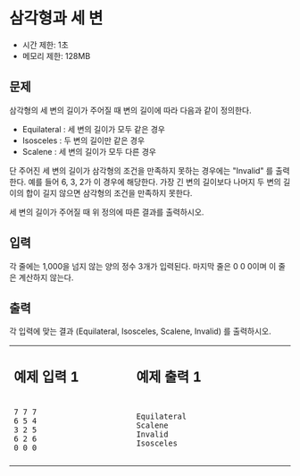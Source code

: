 # 삼각형과 세 변

* 시간 제한: 1초
* 메모리 제한: 128MB

## 문제

삼각형의 세 변의 길이가 주어질 때 변의 길이에 따라 다음과 같이 정의한다. 

* Equilateral :  세 변의 길이가 모두 같은 경우
* Isosceles : 두 변의 길이만 같은 경우
* Scalene : 세 변의 길이가 모두 다른 경우

단 주어진 세 변의 길이가 삼각형의 조건을 만족하지 못하는 경우에는 "Invalid" 를 출력한다. 
예를 들어 6, 3, 2가 이 경우에 해당한다. 
가장 긴 변의 길이보다 나머지 두 변의 길이의 합이 길지 않으면 삼각형의 조건을 만족하지 못한다. 

세 변의 길이가 주어질 때 위 정의에 따른 결과를 출력하시오. 

## 입력

각 줄에는 1,000을 넘지 않는 양의 정수 3개가 입력된다. 마지막 줄은 0 0 0이며 이 줄은 계산하지 않는다.

## 출력

각 입력에 맞는 결과 (Equilateral, Isosceles, Scalene, Invalid) 를 출력하시오.

<table>
<tr>
<td>
  
## 예제 입력 1
</td>
<td>

## 예제 출력 1
</td>
<tr>
</tr>
<tr>
<td>

```
7 7 7
6 5 4
3 2 5
6 2 6
0 0 0
```
  
</td>
<td>

```
Equilateral
Scalene
Invalid
Isosceles
```
  
</td>
</tr>
<tr>
</tr>
<tr>
<td>
<img width="4410" height="1">
</td>
<td>
<img width="4410" height="1">
</td>
</tr>
</table>

